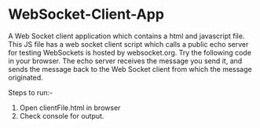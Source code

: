 # WebSocket-Client-App
A Web Socket client application which contains a html and javascript file. This JS file has a web socket client script which calls a public echo server for testing WebSockets is hosted by websocket.org. Try the following code in your browser. The echo server receives the message you send it, and sends the message back to the Web Socket client from which the message originated.

Steps to run:-
1) Open clientFile.html in browser
2) Check console for output.